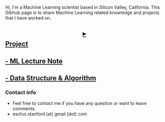 Hi, I'm a Machine Learning scientist based in Silicon Valley, California. 
This Gibhub page is to share Machine Learning related knowledge and projects that I have worked on.

## [**$$\blacktriangleright$$** Project](project/project.md)

## [**-** ML Lecture Note](lecture_note/lecturenote.md)

## [**-** Data Structure & Algorithm](dsa/dsa.md)

### Contact info
- Feel free to contact me if you have any question or want to leave comments. 
- eschoi.stanford (at) gmail (dot) com
